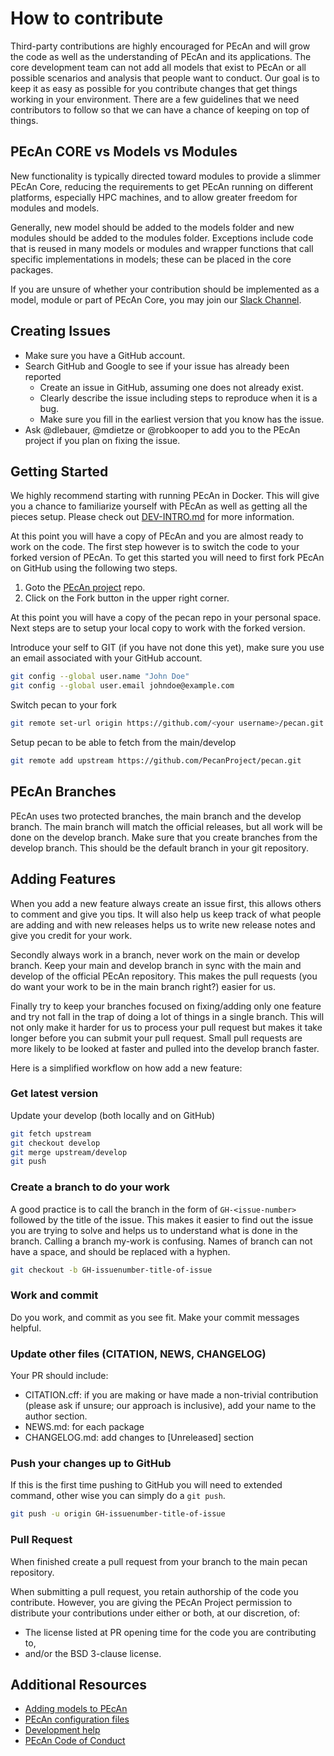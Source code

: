 # How to contribute

Third-party contributions are highly encouraged for PEcAn and will grow the code as well as the understanding of PEcAn and its applications.  The core development team can not add all models that exist to PEcAn or all possible scenarios and analysis that people want to conduct.  Our goal is to keep it as easy as possible for you contribute changes that get things working in your environment.
There are a few guidelines that we need contributors to follow so that we can have a chance of keeping on top of things.

## PEcAn CORE vs Models vs Modules

New functionality is typically directed toward modules to provide a slimmer PEcAn Core, reducing the requirements to get PEcAn running on different platforms, especially HPC machines, and to allow greater freedom for modules and models.

Generally, new model should be added to the models folder and new modules should be added to the modules folder.
Exceptions include code that is reused in many models or modules and wrapper functions that call specific implementations in models; these can be placed in the core packages.

If you are unsure of whether your contribution should be implemented as a model, module or part of PEcAn Core, you may join our [Slack Channel](https://join.slack.com/t/pecanproject/shared_invite/enQtMzkyODUyMjQyNTgzLWEzOTM1ZjhmYWUxNzYwYzkxMWVlODAyZWQwYjliYzA0MDA0MjE4YmMyOTFhMjYyMjYzN2FjODE4N2Y4YWFhZmQ).

## Creating Issues

- Make sure you have a GitHub account.
- Search GitHub and Google to see if your issue has already been reported
  - Create an issue in GitHub, assuming one does not already exist.
  - Clearly describe the issue including steps to reproduce when it is a bug.
  - Make sure you fill in the earliest version that you know has the issue.
- Ask @dlebauer, @mdietze or @robkooper to add you to the PEcAn project if you plan on fixing the issue.

## Getting Started

We highly recommend starting with running PEcAn in Docker. This will give you a chance to familiarize yourself with PEcAn as well as getting all the pieces setup. Please check out [DEV-INTRO.md](DEV-INTRO.md) for more information.

At this point you will have a copy of PEcAn and you are almost ready to work on the code. The first step however is to switch the code  to your forked version of PEcAn. To get this started you will need to first fork PEcAn on GitHub using the following two steps.

1. Goto the [PEcAn project](https://github.com/PecanProject/pecan) repo.
2. Click on the Fork button in the upper right corner.

At this point you will have a copy of the pecan repo in your personal space. Next steps are to setup your local copy to work with the forked version.

Introduce your self to GIT (if you have not done this yet), make sure you use an email associated with your GitHub account.

```bash
git config --global user.name "John Doe"
git config --global user.email johndoe@example.com
```

Switch pecan to your fork

```bash
git remote set-url origin https://github.com/<your username>/pecan.git
```

Setup pecan to be able to fetch from the main/develop

```bash
git remote add upstream https://github.com/PecanProject/pecan.git
```

## PEcAn Branches

PEcAn uses two protected branches, the main branch and the develop branch. The main branch will match the official releases, but all work will be done on the develop branch. Make sure that you create branches from the develop branch. This should be the default branch in your git repository.

## Adding Features

When you add a new feature always create an issue first, this allows others to comment and give you tips. It will also help us keep track of what people are adding and with new releases helps us to write new release notes and give you credit for your work.

Secondly always work in a  branch, never work on the main or develop branch. Keep your main and develop branch in sync with the main and develop of the official PEcAn repository. This makes the pull requests (you do want your work to be in the main branch right?) easier for us.

Finally try to keep your branches focused on fixing/adding only one feature and try not fall in the trap of doing a lot of things in a  single branch. This will not only make it harder for us to process your pull request but makes it take longer before you can submit your pull request. Small pull requests are more likely to be looked at faster and pulled into the develop branch faster.

Here is a simplified workflow on how add a new feature:

### Get latest version

Update your develop (both locally and on GitHub)

```bash
git fetch upstream
git checkout develop
git merge upstream/develop
git push
```

### Create a branch to do your work

A good practice is to call the branch in the form of `GH-<issue-number>` followed by the title of the issue. This makes it easier to find out the issue you are trying to solve and helps us to understand what is done in the branch. Calling a branch my-work is confusing. Names of branch can not have a space, and should be replaced with a hyphen.

```bash
git checkout -b GH-issuenumber-title-of-issue
```

### Work and commit

Do you work, and commit as you see fit. Make your commit messages helpful.

### Update other files (CITATION, NEWS, CHANGELOG)

Your PR should include:

- CITATION.cff: if you are making or have made a non-trivial contribution (please ask if unsure; our approach is inclusive), add your name to the author section.
- NEWS.md: for each package
- CHANGELOG.md: add changes to [Unreleased] section


### Push your changes up to GitHub

If this is the first time pushing to GitHub you will need to extended command, other wise you can simply do a `git push`.

```bash
git push -u origin GH-issuenumber-title-of-issue
```


### Pull Request

 When finished create a pull request from your branch to the main pecan repository.

 When submitting a pull request, you retain authorship of the code you contribute. However, you are giving the PEcAn Project permission to distribute your contributions under either or both, at our discretion, of:
  - The license listed at PR opening time for the code you are contributing to,
  - and/or the BSD 3-clause license.

## Additional Resources

- [Adding models to PEcAn](https://pecanproject.github.io/pecan-documentation/latest/adding-an-ecosystem-model.html)
- [PEcAn configuration files](https://pecanproject.github.io/pecan-documentation/latest/pecan-xml-configuration.html)
- [Development help](https://pecanproject.github.io/pecan-documentation/latest/developer-guide.html)
- [PEcAn Code of Conduct](CODE_OF_CONDUCT.md)
